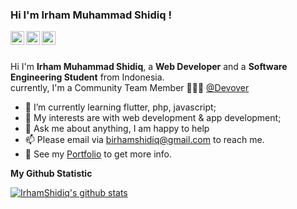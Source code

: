 ### Hi I'm Irham Muhammad Shidiq !

<a href="https://www.instagram.com/irhamshidiq.dev/">
  <img align="left" alt="IrhamShidiq's Instagram" width="22px" src="https://cdn.jsdelivr.net/npm/simple-icons@v3/icons/instagram.svg" />
</a>
<a href="https://www.facebook.com/irhamshidiq.7/">
  <img align="left" alt="IrhamShidiq's Facebook" width="22px" src="https://cdn.jsdelivr.net/npm/simple-icons@v3/icons/facebook.svg" />
</a>
<a href="https://dribbble.com/IrhamShidiq">
  <img align="left" alt="IrhamShidiq's Dribbble" width="22px" src="https://cdn.jsdelivr.net/npm/simple-icons@v3/icons/dribbble.svg" />
</a>


<br />
<br />

Hi I'm **Irham Muhammad Shidiq**, a **Web Developer** and a **Software Engineering Student** from Indonesia.<br />
currently, I'm a Community Team Member 🙍🏽‍♂️ [@Devover](https://github.com/devoverid)

- 🌱 I’m currently learning flutter, php, javascript; 
- 🤔 My interests are with web development & app development;
- 💬 Ask me about anything, I am happy to help
- 📫 Please email via birhamshidiq@gmail.com to reach me.
- 📝 See my [Portfolio](https://irhamshidiq.github.io) to get more info.

<b> My Github Statistic </b>
  <br />
  
 [![IrhamShidiq's github stats](https://github-readme-stats.vercel.app/api?username=IrhamShidiq)](https://github.com/IrhamShidiq/C.U.B.A.B-Travel)



